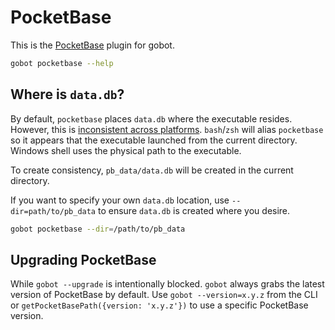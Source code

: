 # PocketBase

This is the [PocketBase](https://pocketbase.io) plugin for gobot.

```bash
gobot pocketbase --help
```

## Where is `data.db`?

By default, `pocketbase` places `data.db` where the executable resides. However, this is [inconsistent across platforms](https://github.com/pocketbase/pocketbase/issues/4361). `bash`/`zsh` will alias `pocketbase` so it appears that the executable launched from the current directory. Windows shell uses the physical path to the executable.

To create consistency, `pb_data/data.db` will be created in the current directory.

If you want to specify your own `data.db` location, use `--dir=path/to/pb_data` to ensure `data.db` is created where you desire.

```bash
gobot pocketbase --dir=/path/to/pb_data
```

## Upgrading PocketBase

While `gobot --upgrade` is intentionally blocked. `gobot` always grabs the latest version of PocketBase by default. Use `gobot --version=x.y.z` from the CLI or `getPocketBasePath({version: 'x.y.z'})` to use a specific PocketBase version.
